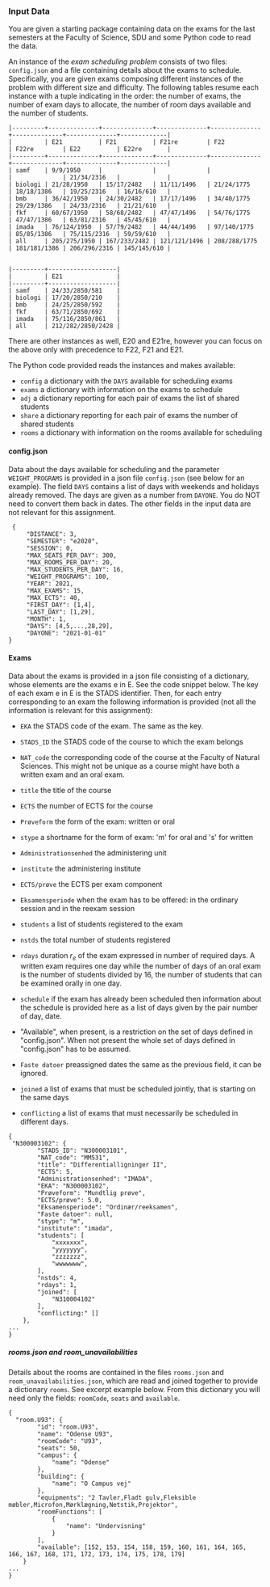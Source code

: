 ### Input Data

You are given a starting package containing data on the exams for the
last semesters at the Faculty of Science, SDU and some Python code to
read the data.


An instance of the *exam scheduling problem* consists of two files:
`config.json` and a file containing details about the exams to schedule.
Specifically, you are given exams composing different instances of the
problem with different size and difficulty. The following tables resume 
each instance with a tuple indicating in the order: the number of
exams, the number of exam days to allocate, the number of room days
available and the number of students.

```
|---------+--------------+--------------+--------------+--------------+--------------+--------------+-------------|
|         | E21          | F21          | F21re        | F22          | F22re        | E22          | E22re       |
|---------+--------------+--------------+--------------+--------------+--------------+--------------+-------------|
| samf    | 9/9/1950     |              |              |              |              | 21/34/2316   |             |
| biologi | 21/28/1950   | 15/17/2482   | 11/11/1496   | 21/24/1775   | 18/18/1386   | 19/25/2316   | 16/16/610   |
| bmb     | 36/42/1950   | 24/30/2482   | 17/17/1496   | 34/40/1775   | 29/29/1386   | 24/33/2316   | 21/21/610   |
| fkf     | 60/67/1950   | 58/68/2482   | 47/47/1496   | 54/76/1775   | 47/47/1386   | 63/81/2316   | 45/45/610   |
| imada   | 76/124/1950  | 57/79/2482   | 44/44/1496   | 97/140/1775  | 85/85/1386   | 75/115/2316  | 59/59/610   |
| all     | 205/275/1950 | 167/233/2482 | 121/121/1496 | 208/288/1775 | 181/181/1386 | 206/296/2316 | 145/145/610 |


|---------+-------------------|
|         | E21               |
|---------+-------------------|
| samf    | 24/33/2850/581    |
| biologi | 17/20/2850/210    |
| bmb     | 24/25/2850/592    |
| fkf     | 63/71/2850/692    |
| imada   | 75/116/2850/861   |
| all     | 212/282/2850/2428 |
```

There are other instances as well, E20 and E21re, however you can focus
on the above only with precedence to F22, F21 and E21. 

The Python code provided reads the instances and makes available:
- `config` a dictionary with the `DAYS` available for scheduling exams
- `exams` a dictionary with information on the exams to schedule 
- `adj` a dictionary reporting for each pair of exams the list of shared students
- `share` a dictionary reporting for each pair of exams the number of
  shared students
- `rooms` a dictionary with information on the rooms available for scheduling


#### config.json

Data about the days available for scheduling and the parameter
`WEIGHT_PROGRAMS` is provided in a json file `config.json` (see below for an example). The
field `DAYS` contains a list of days with weekends and holidays already
removed. The days are given as a number from `DAYONE`. You do NOT need
to convert them back in dates. The other fields in the input data are
not relevant for this assignment.


```
 {
     "DISTANCE": 3,
     "SEMESTER": "e2020",
     "SESSION": 0,
     "MAX_SEATS_PER_DAY": 300,
     "MAX_ROOMS_PER_DAY": 20,
     "MAX_STUDENTS_PER_DAY": 16,
     "WEIGHT_PROGRAMS": 100,
     "YEAR": 2021,
     "MAX_EXAMS": 15,
     "MAX_ECTS": 40,
     "FIRST_DAY": [1,4],
     "LAST_DAY": [1,29],
     "MONTH": 1,
     "DAYS": [4,5,...,28,29],
     "DAYONE": "2021-01-01"
} 
```

#### Exams

Data about the exams is provided in a json file consisting of a
dictionary, whose elements are the exams e in E. See the code snippet
below. The key of each exam e in E is the STADS identifier. Then, for
each entry corresponding to an exam the following information is
provided (not all the information is relevant for this assignment):

-   `EKA` the STADS code of the exam. The same as the key.

-   `STADS_ID` the STADS code of the course to which the exam belongs

-   `NAT_code` the corresponding code of the course at the Faculty of
    Natural Sciences. This might not be unique as a course might have
    both a written exam and an oral exam.

-   `title` the title of the course

-   `ECTS` the number of ECTS for the course

-   `Prøveform` the form of the exam: written or oral

-   `stype` a shortname for the form of exam: 'm' for oral and 's' for
    written

-   `Administrationsenhed` the administering unit

-   `institute` the administering institute

-   `ECTS/prøve` the ECTS per exam component

-   `Eksamensperiode` when the exam has to be offered: in the ordinary
    session and in the reexam session

-   `students` a list of students registered to the exam

-   `nstds` the total number of students registered

-   `rdays` duration $r_e$ of the exam expressed in number of required
    days. A written exam requires one day while the number of days of an
    oral exam is the number of students divided by 16, the number of
    students that can be examined orally in one day.

-   `schedule` if the exam has already been scheduled then information
    about the schedule is provided here as a list of days given by the
    pair number of day, date.

-   "Available", when present, is a restriction on the set of days defined in "config.json". When not present the whole set of days defined in "config.json" has to be assumed. 

-   `Faste datoer` preassigned dates the same as the previous field, it
    can be ignored.

-   `joined` a list of exams that must be scheduled jointly, that is
    starting on the same days

-   `conflicting` a list of exams that must necessarily be scheduled in
    different days.

<!-- -->

```
{
 "N300003102": {
        "STADS_ID": "N300003101",
        "NAT_code": "MM531",
        "title": "Differentialligninger II",
        "ECTS": 5,
        "Administrationsenhed": "IMADA",
        "EKA": "N300003102",
        "Prøveform": "Mundtlig prøve",
        "ECTS/prøve": 5.0,
        "Eksamensperiode": "Ordinær/reeksamen",
        "Faste datoer": null,
        "stype": "m",
        "institute": "imada",
        "students": [
            "xxxxxxx",
            "yyyyyyy",
            "zzzzzzz",
            "wwwwwww",
        ],
        "nstds": 4,
        "rdays": 1,
        "joined": [
            "N310004102"
        ],
        "conflicting:" []
    },
...
}
```

##### rooms.json and room_unavailabilities

Details about the rooms are contained in the files `rooms.json` and `room_unavailabilities.json`, which are read and joined together to provide a dictionary `rooms`. See excerpt example below. From this dictionary you will need only the fields: `roomCode`, `seats` and `available`.

```
{
  "room.U93": {
        "id": "room.U93",
        "name": "Odense U93",
        "roomCode": "U93",
        "seats": 50,
        "campus": {
            "name": "Odense"
        },
        "building": {
            "name": "O Campus vej"
        },
        "equipments": "2 Tavler,Fladt gulv,Fleksible møbler,Microfon,Mørklægning,Netstik,Projektor",
        "roomFunctions": [
            {
                "name": "Undervisning"
            }
        ],
        "available": [152, 153, 154, 158, 159, 160, 161, 164, 165, 166, 167, 168, 171, 172, 173, 174, 175, 178, 179]
    }
...
}
```




